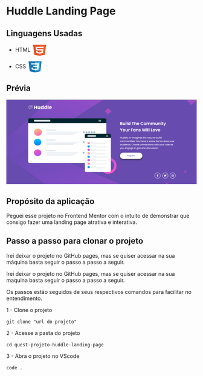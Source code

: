 # Huddle Landing Page

## Linguagens Usadas

- HTML <img align="center" alt="HTML" height="30" width="40" src="https://raw.githubusercontent.com/devicons/devicon/master/icons/html5/html5-original.svg">

- CSS <img align="center" alt="CSS" height="30" width="40" src="https://raw.githubusercontent.com/devicons/devicon/master/icons/css3/css3-original.svg">

## Prévia

<img src="./src/images/previa.png" alt="Prévia do projeto">

## Propósito da aplicação

Peguei esse projeto no Frontend Mentor com o intuito de demonstrar que consigo fazer uma landing page atrativa e interativa.

## Passo a passo para clonar o projeto

Irei deixar o projeto no GitHub pages, mas se quiser acessar na sua máquina basta seguir o passo a passo a seguir.

Irei deixar o projeto no GitHub pages, mas se quiser acessar na sua maquina basta seguir o passo a passo a seguir.

Os passos estão seguidos de seus respectivos comandos para facilitar no entendimento.

1 - Clone o projeto
```
git clone "url do projeto"
```
2 - Acesse a pasta do projeto
```
cd quest-projeto-huddle-landing-page
```
3 - Abra o projeto no VScode
```
code .
```